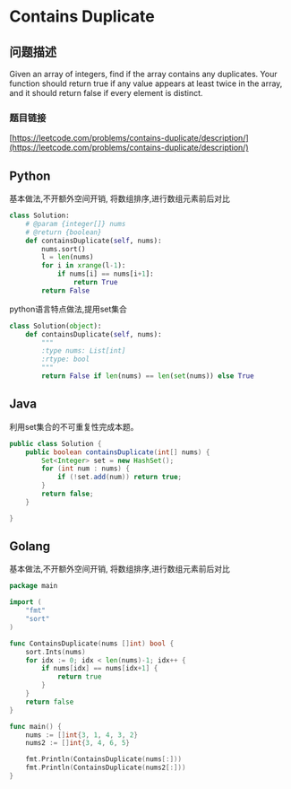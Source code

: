 # Contains Duplicate

## 问题描述

Given an array of integers, find if the array contains any duplicates. Your function should return true if any value appears at least twice in the array, and it should return false if every element is distinct.

### 题目链接

[https://leetcode.com/problems/contains-duplicate/description/](https://leetcode.com/problems/contains-duplicate/description/)

## Python

基本做法,不开额外空间开销, 将数组排序,进行数组元素前后对比

```python
class Solution:
    # @param {integer[]} nums
    # @return {boolean}
    def containsDuplicate(self, nums):
        nums.sort()
        l = len(nums)
        for i in xrange(l-1):
            if nums[i] == nums[i+1]:
                return True
        return False
```

python语言特点做法,提用set集合

```python
class Solution(object):
    def containsDuplicate(self, nums):
        """
        :type nums: List[int]
        :rtype: bool
        """
        return False if len(nums) == len(set(nums)) else True
```

## Java

利用set集合的不可重复性完成本题。

```java
public class Solution {
    public boolean containsDuplicate(int[] nums) {
        Set<Integer> set = new HashSet();
        for (int num : nums) {
            if (!set.add(num)) return true;
        }
        return false;
    }

}
```

## Golang

基本做法,不开额外空间开销, 将数组排序,进行数组元素前后对比

```go
package main

import (
    "fmt"
    "sort"
)

func ContainsDuplicate(nums []int) bool {
    sort.Ints(nums)
    for idx := 0; idx < len(nums)-1; idx++ {
        if nums[idx] == nums[idx+1] {
            return true
        }
    }
    return false
}

func main() {
    nums := []int{3, 1, 4, 3, 2}
    nums2 := []int{3, 4, 6, 5}

    fmt.Println(ContainsDuplicate(nums[:]))
    fmt.Println(ContainsDuplicate(nums2[:]))
}
```

